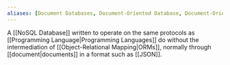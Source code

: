 ```yaml
---
aliases: [Document Databases, Document-Oriented Database, Document-Oriented Databases]
---
```


A [[NoSQL Database]] written to operate on the same protocols as [[Programming Language|Programming Languages]] do without the intermediation of [[Object-Relational Mapping|ORMs]], normally through [[document|documents]] in a format such as [[JSON]].